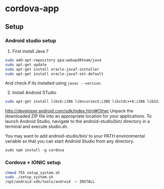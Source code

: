 # cordova-app

## Setup

### Android studio setup

1. First install Java 7

```bash
sudo add-apt-repository ppa:webupd8team/java
sudo apt-get update
sudo apt-get install oracle-java7-installer
sudo apt-get install oracle-java7-set-default
```

And check if its installed using ```javac --version```.

2. Install Android STudio

```bash
sudo apt-get install libc6:i386 libncurses5:i386 libstdc++6:i386 lib32z1
```
http://developer.android.com/sdk/index.html#Other
Unpack the downloaded ZIP file into an appropriate location for your applications.
To launch Android Studio, navigate to the android-studio/bin/ directory in a terminal and execute studio.sh.

You may want to add android-studio/bin/ to your PATH environmental variable so that you can start Android Studio from any directory.

```
sudo npm install -g cordova
```

### Cordova + IONIC setup

```bash
chmod 755 setup_system.sh
sudo ./setup_system.sh
/opt/android-sdk/tools/android -> INSTALL 
```
